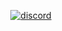 [<p align="center"><img src="https://discordapp.com/api/guilds/905814517106245662/embed.png?style=banner4" alt="discord">](https://discord.gg/qveksWxW8J) 




